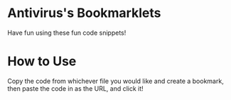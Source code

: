 # Antivirus's Bookmarklets
Have fun using these fun code snippets!

# How to Use
Copy the code from whichever file you would like
and create a bookmark, then paste the code
in as the URL, and click it!
